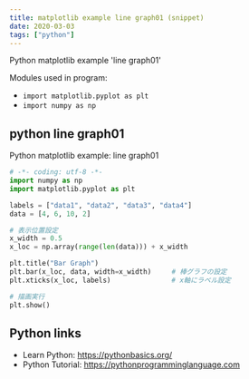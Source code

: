 ```yaml
---
title: matplotlib example line graph01 (snippet)
date: 2020-03-03
tags: ["python"]
---
```

Python matplotlib example 'line graph01'


Modules used in program: 
* `import matplotlib.pyplot as plt`
* `import numpy as np`

## python line graph01

Python matplotlib example: line graph01

```python
# -*- coding: utf-8 -*-
import numpy as np
import matplotlib.pyplot as plt

labels = ["data1", "data2", "data3", "data4"]
data = [4, 6, 10, 2]

# 表示位置設定
x_width = 0.5
x_loc = np.array(range(len(data))) + x_width

plt.title("Bar Graph")
plt.bar(x_loc, data, width=x_width)     # 棒グラフの設定
plt.xticks(x_loc, labels)               # x軸にラベル設定

# 描画実行
plt.show()


```

## Python links

- Learn Python: https://pythonbasics.org/
- Python Tutorial: https://pythonprogramminglanguage.com
